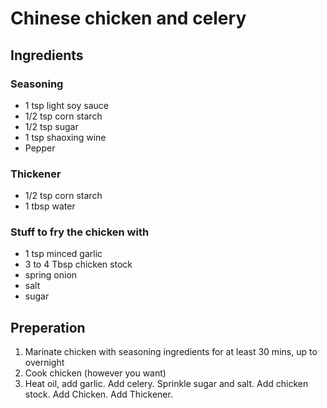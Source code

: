 # Chinese chicken and celery
## Ingredients
### Seasoning
- 1 tsp light soy sauce
- 1/2 tsp corn starch
- 1/2 tsp sugar
- 1 tsp shaoxing wine
- Pepper
### Thickener
- 1/2 tsp corn starch
- 1 tbsp water
### Stuff to fry the chicken with
- 1 tsp minced garlic
- 3 to 4 Tbsp chicken stock
- spring onion
- salt
- sugar
## Preperation
1. Marinate chicken with seasoning ingredients for at least 30 mins, up to overnight
2. Cook chicken (however you want)
3. Heat oil, add garlic. Add celery. Sprinkle sugar and salt. Add chicken stock. Add Chicken. Add Thickener.
